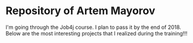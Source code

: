 # Repository of Artem Mayorov
I'm going through the Job4j course. I plan to pass it by the end of 2018.
Below are the most interesting projects that I realized during the training!!!
